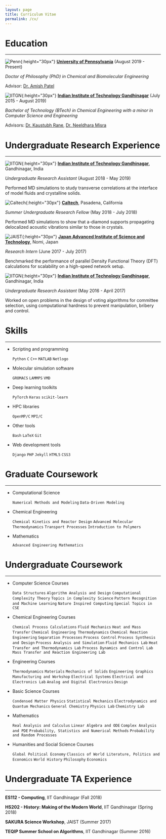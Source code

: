 ```yaml
---
layout: page
title: Curriculum Vitae
permalink: /cv/
---
```


# Education
------
![Penn](https://home.www.upenn.edu/sites/default/files/styles/large_inline/public/shield.color_.gif?itok=nxzbIPzi){:height="30px"}    [**University of Pennsylvania**](http://upenn.edu) (August 2019 - Present)

*Doctor of Philosophy (PhD) in Chemical and Biomolecular Engineering*

Advisor: [Dr. Amish Patel](https://www.seas.upenn.edu/directory/profile.php?ID=182)

![IITGN](https://beta.iitgn.ac.in/assets/img/iitgnlogo-emblem.png){:height="30px"} [**Indian Institute of Technology Gandhinagar**](http://iitgn.ac.in) (July 2015 - August 2019)

*Bachelor of Technology (BTech) in Chemical Engineering with a minor in Computer Science and Engineering*

Advisors: [Dr. Kaustubh Rane](https://www.iitgn.ac.in/faculty/chemical/fac-kaustubh), [Dr. Neeldhara Misra](https://www.iitgn.ac.in/faculty/cse/neeldhara)

# Undergraduate Research Experience
------

![IITGN](https://beta.iitgn.ac.in/assets/img/iitgnlogo-emblem.png){:height="30px"} [**Indian Institute of Technology Gandhinagar**](iitgn.ac.in), Gandhinagar, India

*Undergraduate Research Assistant* (August 2018 - May 2019)

Performed MD simulations to study transverse correlations at the interface of model fluids and crystalline solids.

![Caltech](http://identity.caltech.edu/site_images/447-caltech_seal-200w.png){:height="30px"} [**Caltech**](caltech.edu), Pasadena, California

*Summer Undergraduate Research Fellow* (May 2018 - July 2018)

Performed MD simulations to show that a-diamond supports propagating delocalized acoustic vibrations similar to those in crystals.

![JAIST](https://upload.wikimedia.org/wikipedia/en/4/42/Jaist_logo.png){:height="30px"} [**Japan Advanced Institute of Science and Technology**](jaist.ac.jp), Nomi, Japan

*Research Intern* (June 2017 - July 2017)

Benchmarked the performance of parallel Density Functional Theory (DFT) calculations for scalability on a high-speed network setup.

![IITGN](https://beta.iitgn.ac.in/assets/img/iitgnlogo-emblem.png){:height="30px"} [**Indian Institute of Technology Gandhinagar**](http://iitgn.ac.in), Gandhinagar, India

*Undergraduate Research Assistant* (May 2016 - April 2017)

Worked on open problems in the design of voting algorithms for committee selection,
using computational hardness to prevent manipulation, bribery and control.

# Skills
------
+ Scripting and programming

    `Python` `C` `C++` `MATLAB` `Netlogo`

+ Molecular simulation software

    `GROMACS` `LAMMPS` `VMD`

+ Deep learning toolkits

    `PyTorch` `Keras` `scikit-learn`

+ HPC libraries

    `OpenMP/C` `MPI/C`

+ Other tools

    `Bash` `LaTeX` `Git`

+ Web development tools

    `Django` `PHP` `Jekyll` `HTML5` `CSS3`

# Graduate Coursework
------
+ Computational Science

    `Numerical Methods and Modeling` `Data-Driven Modeling`

+ Chemical Engineering

    `Chemical Kinetics and Reactor Design` `Advanced Molecular Thermodynamics` `Transport Processes` `Introduction to Polymers`

+ Mathematics

    `Advanced Engineering Mathematics`

# Undergraduate Coursework
------
+ Computer Science Courses

    `Data Structures` `Algorithm Analysis and Design` `Computational Complexity Theory` `Topics in Complexity Science` `Pattern Recognition and Machine Learning` `Nature Inspired Computing` `Special Topics in CSE`

+ Chemical Engineering Courses

    `Chemical Process Calculations` `Fluid Mechanics` `Heat and Mass Transfer` `Chemical Engineering Thermodynamics` `Chemical Reaction Engineering` `Separation Processes` `Process Control` `Process Synthesis and Design` `Process Analysis and Simulation` `Fluid Mechanics Lab` `Heat Transfer and Thermodynamics Lab` `Process Dynamics and Control Lab` `Mass Transfer and Reaction Engineering Lab`    

+ Engineering Courses

     `Thermodynamics` `Materials` `Mechanics of Solids` `Engineering Graphics` `Manufacturing and Workshop` `Electrical Systems` `Electrical and Electronics Lab` `Analog and Digital Electronics` `Design`

+ Basic Science Courses

    `Condensed Matter Physics` `Statistical Mechanics` `Electrodynamics and Quantum Mechanics` `General Chemistry` `Physics Lab` `Chemistry Lab`

+ Mathematics

    `Real Analysis and Calculus` `Linear Algebra and ODE` `Complex Analysis and PDE` `Probability, Statistics and Numerical Methods` `Probability and Random Processes`

+ Humanities and Social Science Courses

    `Global Political Economy` `Classics of World Literature, Politics and Economics` `World History` `Philosophy` `Economics`

# Undergraduate TA Experience
------

**ES112 - Computing**, IIT Gandhinagar (Fall 2018)

**HS202 - History: Making of the Modern World**, IIT Gandhinagar (Spring 2018)

**SAKURA Science Workshop**, JAIST (Summer 2017)

**TEQIP Summer School on Algorithms**, IIT Gandhinagar (Summer 2016)
